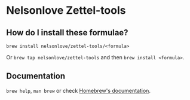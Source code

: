 # Nelsonlove Zettel-tools

## How do I install these formulae?
`brew install nelsonlove/zettel-tools/<formula>`

Or `brew tap nelsonlove/zettel-tools` and then `brew install <formula>`.

## Documentation
`brew help`, `man brew` or check [Homebrew's documentation](https://docs.brew.sh).
